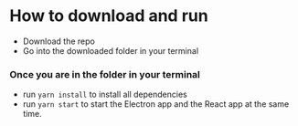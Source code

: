 # How to download and run
- Download the repo
- Go into the downloaded folder in your terminal
### Once you are in the folder in your terminal
- run ```yarn install``` to install all dependencies 
- run ```yarn start``` to start the Electron app and the React app at the same time.  

